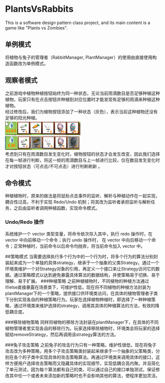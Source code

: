 # PlantsVsRabbits
This is a software design pattern class project, and its main content is a game like "Plants vs Zombies".

## 单例模式
将植物与兔子的管理者（RabbitManager, PlantManager）的使用由直接使用构造函数改为单例模式。

## 观察者模式
之前游戏中植物种植按钮始终为同一种状态，无论当前雨滴数目是否足够种植这种植物，玩家只有在点击按钮并种植到对应位置时才能发现有足够的雨滴来种植这种植物。  
经过修改后，我们为植物按钮添加了一种状态（灰色），表示当前这种植物还没有足够的阳光种植。  
![old](resource_of_readme_file/observer_pattern_old.png)  
![old](resource_of_readme_file/observer_pattern_new.png)  
考虑到只有在雨滴数目发生变化时，植物按钮的状态才会发生改变，因此我们选择在每一帧进行判断，将这一帧的雨滴数目与上一帧进行比较，仅在数目发生变化时才对按钮状态（可点击/不可点击）进行判断刷新
。

## 命令模式
种植植物时，原来的做法是将鼠标点击事件的监听、解析与种植动作在一起实现，耦合性过高，不利于实现 Redo/Undo 机制；将其改为监听者承担监听与解析任务，之后由监听者调用种植函数，实现命令模式。
### Undo/Redo 操作
系统维护一个 vector 类型变量，将命令依次存入其中，执行 redo 操作时，在 vector 中向前移动一个命令；执行 undo 操作时， 在 vector 中向后移动一个命令；正常种植时，当前命令以后命令均抛弃，将当前命令加入 vector 中。

##策略模式
当需要选择执行多个行为中的一个行为时，将多个行为的算法分别封装起来成为一个单独的具体strategy，继承于一个抽象的父类Strategy。通过一个环境类维护一个对Strategy对象的引用，再定义一个接口来让Strategy访问它的数据。通过策略模式以达到避免暴露具体算法的数据结构，并使策略易于切换、易于理解、易于扩展。
###种植策略
之前种植植物时，不同植物的种植方法通过if/else直接暴露在场景类下，可维护性低，现在将不同植物的种植方法封装为plantManager下的一个策略，提供接口供环境类访问，在具体的植物管理者子类下分别实现各自的种植策略行为。玩家在选择植物种植时，即选择了一种种植策略，通过环境类来维护选择的strategy，调用其具体的种植算法的方法，有效的降低耦合度。

###移除植物策略
同样将植物的移除方法封装在plantManager下，在具体的不同植物管理者里实现各自的移除行为。玩家选择移除植物时，环境类会将玩家的选择赋给removeStrategy，然后再调用该strategy算法的方法。

###兔子攻击策略
之前兔子的攻击行为只有一种策略，维护性很低，现在将兔子攻击改为多种策略，用多个子攻击策略类封装起来继承于一个抽象的父策略类，分别在各个的子类中实现具体的攻击策略算法。再通过环境类来调用具体的接口，这样方便用户选择攻击策略而又隐藏具体的实现细节，实现低耦合高内聚。并且简化了单元测试，因为每个算法都有自己的类，可以通过自己的接口单独测试，保证修改其中任一个或者未来添加新的策略时也不会影响其他的算法，使程序更加灵活。
